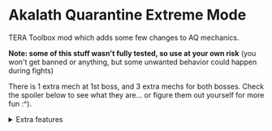 # Akalath Quarantine Extreme Mode

TERA Toolbox mod which adds some few changes to AQ mechanics.

**Note: some of this stuff wasn't fully tested, so use at your own risk** (you won't get banned or anything, but some unwanted behavior could happen during fights)

There is 1 extra mech at 1st boss, and 3 extra mechs for both bosses. Check the spoiler below to see what they are... or figure them out yourself for more fun :^).

<details>
<summary>Extra features</summary>
  
<details>
<summary>smh cheating</summary>
      
<details>
<summary>cmon show some guts :^)</summary>
            
<details>
<summary>fine, whatever</summary>
            
- 1st boss:
   - Players get ghost debuff for few seconds upon "Begone!" mech
- Both bosses:
   - Purple aggro circles are invisible
   - Party members HP bars are invisible
   - Mech messages are disabled
   
</details>
      
</details>     
      
</details>
    
</details>
